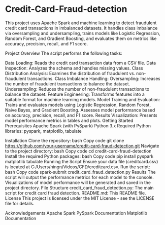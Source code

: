 # Credit-Card-Fraud-detection
This project uses Apache Spark and machine learning to detect fraudulent credit card transactions in imbalanced datasets. It handles class imbalance via oversampling and undersampling, trains models like Logistic Regression, Random Forest, and Gradient Boosting, and evaluates them on metrics like accuracy, precision, recall, and F1 score.

Project Overview
The script performs the following tasks:

Data Loading: Reads the credit card transaction data from a CSV file.
Data Inspection: Analyzes the schema and handles missing values.
Class Distribution Analysis: Examines the distribution of fraudulent vs. non-fraudulent transactions.
Class Imbalance Handling:
Oversampling: Increases the number of fraudulent transactions to balance the dataset.
Undersampling: Reduces the number of non-fraudulent transactions to balance the dataset.
Feature Engineering: Transforms features into a suitable format for machine learning models.
Model Training and Evaluation:
Trains and evaluates models using Logistic Regression, Random Forest, Naive Bayes, and Gradient Boosting.
Assesses model performance based on accuracy, precision, recall, and F1 score.
Results Visualization: Presents model performance metrics in tables and plots.
Getting Started
Prerequisites
Apache Spark (with PySpark)
Python 3.x
Required Python libraries: pyspark, matplotlib, tabulate

Installation
Clone the repository:
bash
Copy code
git clone https://github.com/your-username/credit-card-fraud-detection.git
Navigate to the project directory:
bash
Copy code
cd credit-card-fraud-detection
Install the required Python packages:
bash
Copy code
pip install pyspark matplotlib tabulate
Running the Script
Ensure your data file (creditcard.csv) is located at C:/Users/hingn/Videos/CFD/creditcard.csv.
Run the script:
bash
Copy code
spark-submit credit_card_fraud_detection.py
Results
The script will output the performance metrics for each model to the console.
Visualizations of model performance will be generated and saved in the project directory.
File Structure
credit_card_fraud_detection.py: The main script for credit card fraud detection.
README.md: This README file.
License
This project is licensed under the MIT License - see the LICENSE file for details.

Acknowledgements
Apache Spark
PySpark Documentation
Matplotlib Documentation
